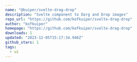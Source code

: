 ```yaml
---
name: "@kuiper/svelte-drag-drop"
description: "Svelte component to Darg and Drop images"
repo_url: "https://github.com/kofkuiper/svelte-drag-drop"
author: "kofkuiper"
homepage: "https://github.com/kofkuiper/svelte-drag-drop"
downloads: 1
updated: "2023-12-05T15:17:34.946Z"
github_stars: 1
tags: 
  - ui
---
```


